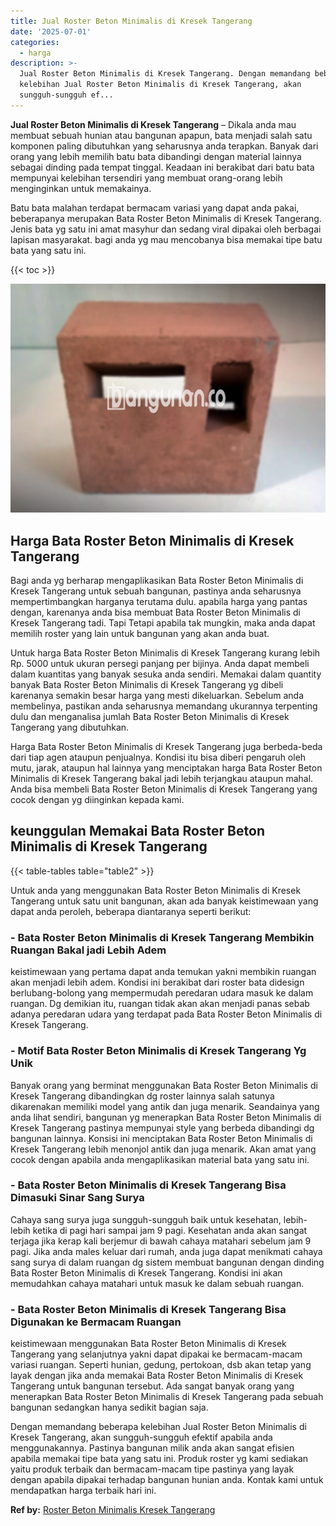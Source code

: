 ```yaml
---
title: Jual Roster Beton Minimalis di Kresek Tangerang
date: '2025-07-01'
categories:
  - harga
description: >-
  Jual Roster Beton Minimalis di Kresek Tangerang. Dengan memandang beberapa
  kelebihan Jual Roster Beton Minimalis di Kresek Tangerang, akan
  sungguh-sungguh ef...
---
```


**Jual Roster Beton Minimalis di Kresek Tangerang** – Dikala anda mau membuat sebuah hunian atau bangunan apapun, bata menjadi salah satu komponen paling dibutuhkan yang seharusnya anda terapkan. Banyak dari orang yang lebih memilih batu bata dibandingi dengan material lainnya sebagai dinding pada tempat tinggal. Keadaan ini berakibat dari batu bata mempunyai kelebihan tersendiri yang membuat orang-orang lebih menginginkan untuk memakainya.

Batu bata malahan terdapat bermacam variasi yang dapat anda pakai, beberapanya merupakan Bata Roster Beton Minimalis di Kresek Tangerang. Jenis bata yg satu ini amat masyhur dan sedang viral dipakai oleh berbagai lapisan masyarakat. bagi anda yg mau mencobanya bisa memakai tipe batu bata yang satu ini.

{{< toc >}}

![Jual Roster Beton Minimalis di Kresek Tangerang](/images/bata-roster-minimalis-32.png)

## Harga Bata Roster Beton Minimalis di Kresek Tangerang

Bagi anda yg berharap mengaplikasikan Bata Roster Beton Minimalis di Kresek Tangerang untuk sebuah bangunan, pastinya anda seharusnya mempertimbangkan harganya terutama dulu. apabila harga yang pantas dengan, karenanya anda bisa membuat Bata Roster Beton Minimalis di Kresek Tangerang tadi. Tapi Tetapi apabila tak mungkin, maka anda dapat memilih roster yang lain untuk bangunan yang akan anda buat.

Untuk harga Bata Roster Beton Minimalis di Kresek Tangerang kurang lebih Rp. 5000 untuk ukuran persegi panjang per bijinya. Anda dapat membeli dalam kuantitas yang banyak sesuka anda sendiri. Memakai dalam quantity banyak Bata Roster Beton Minimalis di Kresek Tangerang yg dibeli karenanya semakin besar harga yang mesti dikeluarkan. Sebelum anda membelinya, pastikan anda seharusnya memandang ukurannya terpenting dulu dan menganalisa jumlah Bata Roster Beton Minimalis di Kresek Tangerang yang dibutuhkan.

Harga Bata Roster Beton Minimalis di Kresek Tangerang juga berbeda-beda dari tiap agen ataupun penjualnya. Kondisi itu bisa diberi pengaruh oleh mutu, jarak, ataupun hal lainnya yang menciptakan harga Bata Roster Beton Minimalis di Kresek Tangerang bakal jadi lebih terjangkau ataupun mahal. Anda bisa membeli Bata Roster Beton Minimalis di Kresek Tangerang yang cocok dengan yg diinginkan kepada kami.

## keunggulan Memakai Bata Roster Beton Minimalis di Kresek Tangerang

{{< table-tables table="table2" >}}

Untuk anda yang menggunakan Bata Roster Beton Minimalis di Kresek Tangerang untuk satu unit bangunan, akan ada banyak keistimewaan yang dapat anda peroleh, beberapa diantaranya seperti berikut:

### \- Bata Roster Beton Minimalis di Kresek Tangerang Membikin Ruangan Bakal jadi Lebih Adem

keistimewaan yang pertama dapat anda temukan yakni membikin ruangan akan menjadi lebih adem. Kondisi ini berakibat dari roster bata didesign berlubang-bolong yang mempermudah peredaran udara masuk ke dalam ruangan. Dg demikian itu, ruangan tidak akan akan menjadi panas sebab adanya peredaran udara yang terdapat pada Bata Roster Beton Minimalis di Kresek Tangerang.

### \- Motif Bata Roster Beton Minimalis di Kresek Tangerang Yg Unik

Banyak orang yang berminat menggunakan Bata Roster Beton Minimalis di Kresek Tangerang dibandingkan dg roster lainnya salah satunya dikarenakan memiliki model yang antik dan juga menarik. Seandainya yang anda lihat sendiri, bangunan yg menerapkan Bata Roster Beton Minimalis di Kresek Tangerang pastinya mempunyai style yang berbeda dibandingi dg bangunan lainnya. Konsisi ini menciptakan Bata Roster Beton Minimalis di Kresek Tangerang lebih menonjol antik dan juga menarik. Akan amat yang cocok dengan apabila anda mengaplikasikan material bata yang satu ini.

### \- Bata Roster Beton Minimalis di Kresek Tangerang Bisa Dimasuki Sinar Sang Surya

Cahaya sang surya juga sungguh-sungguh baik untuk kesehatan, lebih-lebih ketika di pagi hari sampai jam 9 pagi. Kesehatan anda akan sangat terjaga jika kerap kali berjemur di bawah cahaya matahari sebelum jam 9 pagi. Jika anda males keluar dari rumah, anda juga dapat menikmati cahaya sang surya di dalam ruangan dg sistem membuat bangunan dengan dinding Bata Roster Beton Minimalis di Kresek Tangerang. Kondisi ini akan memudahkan cahaya matahari untuk masuk ke dalam sebuah ruangan.

### \- Bata Roster Beton Minimalis di Kresek Tangerang Bisa Digunakan ke Bermacam Ruangan

keistimewaan menggunakan Bata Roster Beton Minimalis di Kresek Tangerang yang selanjutnya yakni dapat dipakai ke bermacam-macam variasi ruangan. Seperti hunian, gedung, pertokoan, dsb akan tetap yang layak dengan jika anda memakai Bata Roster Beton Minimalis di Kresek Tangerang untuk bangunan tersebut. Ada sangat banyak orang yang menerapkan Bata Roster Beton Minimalis di Kresek Tangerang pada sebuah bangunan sedangkan hanya sedikit bagian saja.

Dengan memandang beberapa kelebihan Jual Roster Beton Minimalis di Kresek Tangerang, akan sungguh-sungguh efektif apabila anda menggunakannya. Pastinya bangunan milik anda akan sangat efisien apabila memakai tipe bata yang satu ini. Produk roster yg kami sediakan yaitu produk terbaik dan bermacam-macam tipe pastinya yang layak dengan apabila dipakai terhadap bangunan hunian anda. Kontak kami untuk mendapatkan harga terbaik hari ini.

**Ref by:** [Roster Beton Minimalis Kresek Tangerang](https://id.wikipedia.org/wiki/Roster)
